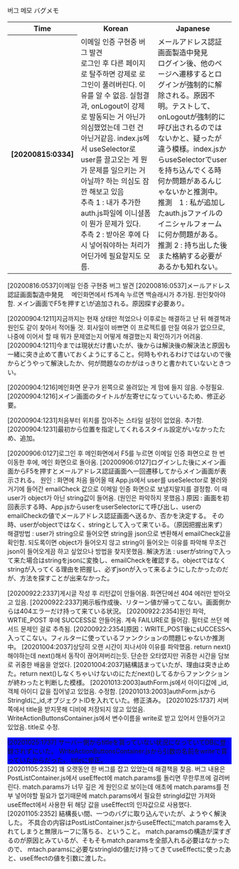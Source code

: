 버그 메모
バグメモ
<table>
  <tbody>
      <tr>
      <th>
        Time
      </th>
      <th>
        Korean
      </th>
      <th>
        Japanese
      </th>
    </tr>
    <tr>
      <th>
        [20200815:0334]
      </th>
      <td>
        이메일 인증 구현중 버그 발견<br>
        로그인 후 다른 페이지로 탈주하면 강제로 로그인이 풀려버린다. 이유를 알 수 없음. 실험결과, onLogout이 강제로 발동되는 거 아닌가 의심했었는데 그런 건 아닌거같음. index.js에서 useSelector로 user를 끌고오는 게 뭔가 문제를 일으키는 거 아닐까? 하는 의심도 잠깐 해보고 있음
        <br>
        추측  1 : 내가 추가한 auth.js파일에 이니셜폼이 뭔가 문제가 있다.
        <br>
        추측  2 : 받아온 후에 다시 넣어줘야하는 처리가 어딘가에 필요할지도 모름.
        <br>
      </td>
      <td>
        メールアドレス認証画面製造中発見<br>
        ログイン後、他のページへ遷移するとログインが強制的に解除される。原因不明。テストして、onLogoutが強制的に呼び出されるのではないかと、疑ったが違う模様。index.jsからuseSelectorでuserを持ち込んでくる時何か問題があるんじゃないかと推測中。<br>
        推測　1 : 私が追加したauth.jsファイルのイニシャルフォームに何か問題がある。
        <br>
        推測  2 : 持ち出した後また格納する必要があるかも知れない。
      </td>
    </tr>
  </tbody>
<table>

[20200816:0537]이메일 인증 구현중 버그 발견
[20200816:0537]メールアドレス認証画面製造中発見　
메인화면에서 f5계속 누르면 백슬래시가 추가됨. 원인찾아야함.
メイン画面でF5を押すと\が追加される。原因探す必要あり。

[20200904:1211]지금까지는 현재 상태만 적었으나 이후로는 해결하고 난 뒤 해결책과 원인도 같이 찾아서 적어둘 것. 회사일이 바쁘면 이 프로젝트를 만질 여유가 없으므로, 나중에 이어서 할 때 뭐가 문제였는지 어떻게 해결했는지 확인하기가 어려움.
[20200904:1211]今までは現状だけ書いたが、後からは解決後の解決法と原因も一緒に突き止めて書いておくようにすること。何時もやれるわけではないので後からどうやって解決したか、何が問題なのかがはっきりと書かれていないときつい。

[20200904:1216]메인화면 문구가 왼쪽으로 쏠려있는 게 맘에 들지 않음. 수정필요.
[20200904:1216]メイン画面のタイトルが左寄せになっていいるため、修正必要。

[20200904:1231]처음부터 위치를 잡아주는 스타일 설정이 없었음. 추가함.
[20200904:1231]最初から位置を指定してくれるスタイル設定がいなかったため、追加。

[20200906:0127]로그인 후 메인화면에서 F5를 누르면 이메일 인증 화면으로 한 번 이동한 후에, 메인 화면으로 돌아옴.
[20200906:0127]ログインした後にメイン画面からF5を押すとメールアドレス認証画面へ一回遷移してからメイン画面が表示される。
원인 : 화면에 처음 들어올 때 App.js에서 user를 useSelector로 불러와 거기에 들어간 emailCheck 값으로 이메일 인증 화면으로 보낼지말지를 결정함.
이 때 user가 object가 아닌 string값이 들어옴. (원인은 파악하지 못했음.)
原因 : 画面を初回表示する時、App.jsからuserをuserSelectorにて呼び出し、userのemailCheckの値でメールアドレス認証画面へ送るか、否かを決定する。
その時、userがobjectではなく、stringとして入って来ている。（原因把握出来ず）
해결방법 : user가 string으로 들어오면 string을 json으로 변환해서 emailCheck값을 확인함. 되도록이면 object가 들어오지 않고 string이 들어오는 이유를 파악해 무조건 json이 들어오게끔 하고 싶었으나 방법을 찾지못했음.
解決方法 : userがstringで入って来た場合はstringをjsonに変換し、emailCheckを確認する。objectではなくstringが入ってくる理由を把握し、必ずjsonが入って来るようにしたかったのだが、方法を探すことが出来なかった。

[20200922:2337]게시글 작성 후 리턴값이 안들어옴. 화면단에선 404 에러만 받아오고 있음. 
[20200922:2337]掲示板作成後、リターン値が帰ってこない。画面側からは404エラーだけ持って来ている状況。
[20200922:2354]원인 파악, WRTIE_POST 후에 SUCCESS로 안들어옴. 계속 FAILURE로 들어감. 필터로 쓰던 메서드 문제인 걸로 추측됨. 
[20200922:2354]原因：WRITE_POST後にsUCCESSへ入ってこない。フィルターに使っているファンクションの問題じゃないか推測中。
[20201004:2037]상당히 오랜 시간이 지나서야 이유를 파악했음. return next()해야하는데 next()해서 동작이 끊어져버리는듯. 단순한 오타였지만 귀중한 시간을 담보로 귀중한 배움을 얻었다.
[20201004:2037]結構詰まっていたが、理由は突き止めた。return next()しなくちゃいけないのにただnext()してるからファンクションが終わったと判断した模様。
[20201013:2003]authForm.js에서 아이디값에 _id, 객체 아이디 값을 집어넣고 있었음. 수정함.
[20201013:2003]authForm.jsからStringIdに_id,オブジェクトIDを入れていた。修正済み。
[20201025:1737]
서버쪽에서 title을 받지못해 디비에 저장되지 않고 있었음. 
WriteActionButtonsContainer.js에서 변수이름을 write로 받고 있어서 안들어가고 있었음. 
title로 수정.
<div style="background : blue">
[20201025:1737]
サーバー側からtitleを貰っていない状況になっていてDBに登録されずにいた。
WriteActionButtonsContainer.jsから引数の名前をwriteで貰っていたからだった。
titleに修正。
</div>
<div>
[20201105:2352]
꽤 오랫동안 한 버그를 잡고 있었는데 해결책을 찾음.
버그 내용은 PostListContainer.js에서 useEffect에 match.params를 돌리면 무한루프에 걸려버린다.
match.params가 너무 깊은 게 원인으로 보이는데 애초에 match.params를 전부 넣어야할 필요가 없기때문에
match.params에서 필요한 stringId값만 가져와 useEffect에서 사용한 뒤 해당 값을 useEffect의 인자값으로 사용했다.
<div>
[20201105:2352]
結構長い間、一つのバグに取り込んでいたが、ようやく解決した。
不具合の内容はPostListContainer.jsからuseEffectにmatch.paramsを入れてしまうと無限ルーフに落ちる、ということ。
match.paramsの構造が深すぎるのが原因とみているが、そもそもmatch.paramsを全部入れる必要はなかったので、
mtach.paramsに必要なstringIdの値だけ持ってきてuseEffectに使ったあと、useEffectの値を引数に渡した。
